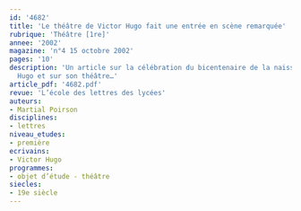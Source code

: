 ```yaml
---
id: '4682'
title: 'Le théâtre de Victor Hugo fait une entrée en scène remarquée'
rubrique: 'Théâtre [1re]'
annee: '2002'
magazine: 'n°4 15 octobre 2002'
pages: '10'
description: 'Un article sur la célébration du bicentenaire de la naissance de Victor
  Hugo et sur son théâtre…'
article_pdf: '4682.pdf'
revue: 'L’école des lettres des lycées'
auteurs:
- Martial Poirson
disciplines:
- lettres
niveau_etudes:
- première
ecrivains:
- Victor Hugo
programmes:
- objet d’étude - théâtre
siecles:
- 19e siècle
---
```

